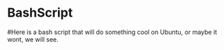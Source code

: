 # BashScript
#Here is a bash script that will do something cool on Ubuntu, or maybe it wont, we will see.
